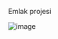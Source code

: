 Emlak projesi

![image](https://user-images.githubusercontent.com/56759314/165643054-68783afb-e4b5-4f78-b960-4139dc48f571.png)
